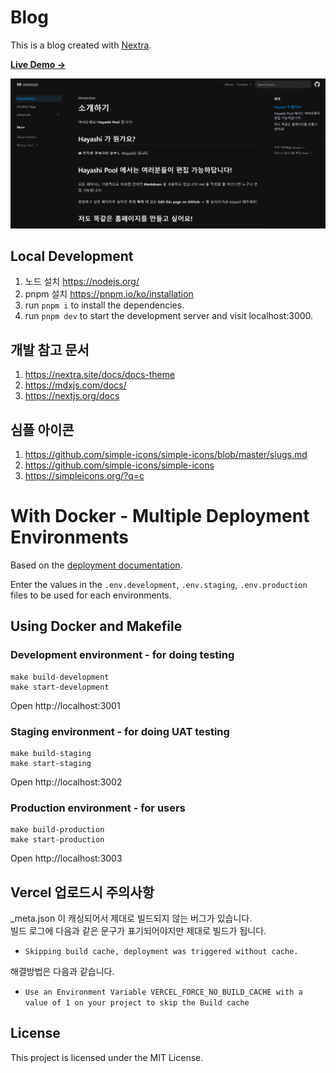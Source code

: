 
# Blog


This is a blog created with [Nextra](https://nextra.site).

[**Live Demo →**](https://hayashi-pool.vercel.app/)

[![](.github/screenshot.png)](https://hayashi-pool.vercel.app/)

## Local Development

1. 노드 설치 https://nodejs.org/
2. pnpm 설치 https://pnpm.io/ko/installation
3. run `pnpm i` to install the dependencies.
4.  run `pnpm dev` to start the development server and visit localhost:3000.

## 개발 참고 문서
1. https://nextra.site/docs/docs-theme
2. https://mdxjs.com/docs/
3. https://nextjs.org/docs

## 심플 아이콘
1. https://github.com/simple-icons/simple-icons/blob/master/slugs.md
2. https://github.com/simple-icons/simple-icons
3. https://simpleicons.org/?q=c


# With Docker - Multiple Deployment Environments
 
Based on the [deployment documentation](https://nextjs.org/docs/deployment#docker-image).

Enter the values in the `.env.development`, `.env.staging`, `.env.production` files to be used for each environments.

## Using Docker and Makefile

### Development environment - for doing testing
```
make build-development
make start-development
```
Open http://localhost:3001


### Staging environment - for doing UAT testing
```
make build-staging
make start-staging
```
Open http://localhost:3002


### Production environment - for users
```
make build-production
make start-production
```
Open http://localhost:3003


## Vercel 업로드시 주의사항

_meta.json 이 캐싱되어서 제대로 빌드되지 않는 버그가 있습니다.  
빌드 로그에 다음과 같은 문구가 표기되어야지만 제대로 빌드가 됩니다.

- `Skipping build cache, deployment was triggered without cache.`

해결방법은 다음과 같습니다.

- `Use an Environment Variable VERCEL_FORCE_NO_BUILD_CACHE with a value of 1 on your project to skip the Build cache`


## License

This project is licensed under the MIT License.
